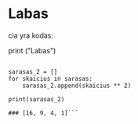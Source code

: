 # Labas

cia yra kodas:


[//]: # (sita vieta bus nerodoma)
print ("Labas")



```sarasas = [4, 3, 2, 1]

sarasas_2 = []
for skaicius in sarasas:
    sarasas_2.append(skaicius ** 2)

print(sarasas_2)

### [16, 9, 4, 1]```

